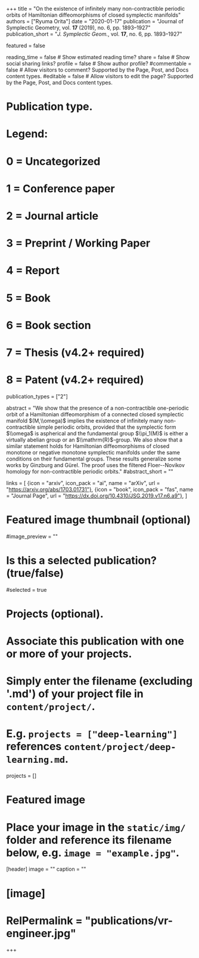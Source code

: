 +++
title = "On the existence of infinitely many non-contractible periodic orbits of Hamiltonian diffeomorphisms of closed symplectic manifolds"
authors = ["Ryuma Orita"]
date = "2020-01-17"
publication = "Journal of Symplectic Geometry, vol. **17** (2019), no. 6, pp. 1893–1927"
publication_short = "*J. Symplectic Geom.*, vol. **17**, no. 6, pp. 1893–1927"

featured = false

reading_time = false  # Show estimated reading time?
share = false  # Show social sharing links?
profile = false  # Show author profile?
#commentable = false  # Allow visitors to comment? Supported by the Page, Post, and Docs content types.
#editable = false  # Allow visitors to edit the page? Supported by the Page, Post, and Docs content types.

# Publication type.
# Legend:
# 0 = Uncategorized
# 1 = Conference paper
# 2 = Journal article
# 3 = Preprint / Working Paper
# 4 = Report
# 5 = Book
# 6 = Book section
# 7 = Thesis (v4.2+ required)
# 8 = Patent (v4.2+ required)
publication_types = ["2"]

abstract = "We show that the presence of a non-contractible one-periodic orbit of a Hamiltonian diffeomorphism of a connected closed symplectic manifold $(M,\\omega)$ implies the existence of infinitely many non-contractible simple periodic orbits, provided that the symplectic form $\\omega$ is aspherical and the fundamental group $\\pi_1(M)$ is either a virtually abelian group or an $\\mathrm{R}$-group. We also show that a similar statement holds for Hamiltonian diffeomorphisms of closed monotone or negative monotone symplectic manifolds under the same conditions on their fundamental groups. These results generalize some works by Ginzburg and Gürel. The proof uses the filtered Floer--Novikov homology for non-contractible periodic orbits."
#abstract_short = ""

links = [
  {icon = "arxiv", icon_pack = "ai", name = "arXiv", url = "https://arxiv.org/abs/1703.01731"},
  {icon = "book", icon_pack = "fas", name = "Journal Page", url = "https://dx.doi.org/10.4310/JSG.2019.v17.n6.a9"},
  ]

# Featured image thumbnail (optional)
#image_preview = ""

# Is this a selected publication? (true/false)
#selected = true

# Projects (optional).
#   Associate this publication with one or more of your projects.
#   Simply enter the filename (excluding '.md') of your project file in `content/project/`.
#   E.g. `projects = ["deep-learning"]` references `content/project/deep-learning.md`.
projects = []

# Featured image
# Place your image in the `static/img/` folder and reference its filename below, e.g. `image = "example.jpg"`.
[header]
image = ""
caption = ""

# [image]
# RelPermalink = "publications/vr-engineer.jpg"
+++
